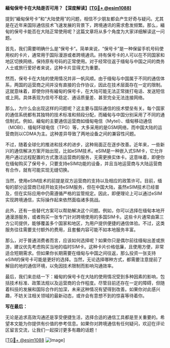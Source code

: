 **緬甸保号卡在大陆是否可用？【深度解读】[[TG💪+ @esim1088](https://t.me/s/esim1088)]**

提到“緬甸保号卡”和“大陆使用”的问题，相信不少朋友都会产生好奇与疑问。尤其是在近年来国际通信技术飞速发展的背景下，跨境通讯的需求愈发频繁。那么，緬甸的保号卡能否在大陆正常使用呢？这篇文章将从多个角度为大家详细解读这一问题。

首先，我们需要明确什么是“保号卡”。简单来说，“保号卡”是一种保留手机号码使用权的卡片，通常用于国际漫游或者跨境通讯。持有保号卡的人可以在不同国家和地区切换网络，保持原有号码的正常使用。对于经常往返于缅甸与中国之间的商务人士或旅行爱好者来说，这种卡片显得尤为重要。

然而，保号卡在大陆的使用情况并非一帆风顺。由于缅甸与中国属于不同的通信体系，两国的运营商之间并没有直接的合作协议，因此在技术层面存在一定的限制。这就意味着，即使你持有緬甸的保号卡，在大陆可能无法正常拨打电话、发送短信或上网。具体表现为信号不稳定、通话质量差、甚至完全无法连接网络。

那么，为什么会出现这样的问题呢？这主要与国际通信的技术壁垒有关。每个国家的通信系统都有其独特的技术标准和频段分配，而緬甸与中国分别采用了不同的通信制式。例如，緬甸的主要通信运营商如缅甸电信（Mytel）、缅甸移动通信（MOBI）、缅甸环球电信（TPG）等，大多采用的是GSM网络，而中国大陆的运营商则以CDMA为主。这种差异导致了两地设备之间的兼容性问题。

不过，随着全球化的推进和技术的进步，这种局面正在逐步改善。近年来，一些新兴的通信解决方案开始出现，比如eSIM技术。eSIM是一种嵌入式SIM卡，它允许用户通过远程配置的方式激活运营商的服务，无需更换实体卡。这意味着，即便你在缅甸购买了保号卡，只要支持eSIM功能的设备，并且当地运营商与大陆运营商有合作，就有可能实现无缝切换。

当然，使用eSIM技术的前提是双方运营商的支持以及相应的政策许可。目前，缅甸的部分运营商已经开始支持eSIM服务，但在中国大陆，虽然eSIM技术已经普及，但在实际应用中仍需遵循严格的监管规定。因此，即便理论上可以通过eSIM实现跨境通信，实际操作起来依然面临诸多挑战。

此外，还有一些替代方案可以帮助解决这个问题。例如，你可以选择在缅甸本地开通漫游服务，或者购买一张专门针对跨境使用的多国SIM卡。这些卡片通常由第三方公司提供，能够覆盖多个国家和地区，为用户提供便捷的通信体验。不过，这类服务往往需要支付额外的费用，且套餐内容可能不如本地服务丰富。

那么，对于普通消费者而言，应该如何选择呢？如果你只是偶尔前往缅甸出差或旅游，建议优先考虑购买当地的临时SIM卡。这种卡片价格低廉，且使用方便，非常适合短期需求。但如果你长期需要在缅甸与中国之间往返，那么投资一张支持eSIM的保号卡可能是更好的选择。当然，无论选择哪种方式，都需要注意提前了解目的地的通信环境，以免因技术限制而影响沟通效率。

最后，我们来总结一下：緬甸的保号卡在大陆的使用情况受到多种因素的影响，包括技术标准、政策法规以及运营商的合作程度。尽管目前还存在一定的障碍，但随着科技的发展和国际合作的加深，未来这种情况有望得到改善。如果你对此感兴趣，不妨关注相关领域的最新动态，或许会有意想不到的惊喜等待着你。

**写在最后：**

无论是追求高效沟通还是享受便捷生活，选择合适的通信工具都是至关重要的。希望本文能为你提供有价值的参考信息。如果你对跨境通信有任何疑问，欢迎在评论区留言交流，让我们一起探讨更多有趣的话题！

[[TG💪+ @esim1088](https://t.me/s/esim1088) ![Image](https://i.postimg.cc/4NQfJmqS/Snipaste-2025-05-13-00-14-12.png)]